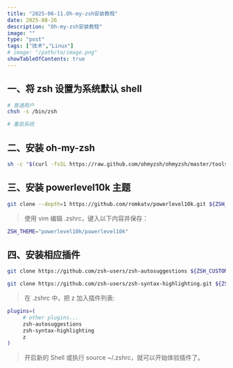 ```yaml
---
title: "2025-06-11.Oh-my-zsh安装教程"
date: 2025-08-26
description: "Oh-my-zsh安装教程"
image: ""
type: "post"
tags: ["技术","Linux"]
# image: "/path/to/image.png"
showTableOfContents: true
---
```


## 一、将 zsh 设置为系统默认 shell

```sh
# 普通用户
chsh -s /bin/zsh

# 重启系统
```

## 二、安装 oh-my-zsh

```sh
sh -c "$(curl -fsSL https://raw.github.com/ohmyzsh/ohmyzsh/master/tools/install.sh)"
```

## 三、安装 powerlevel10k 主题

```sh
git clone --depth=1 https://github.com/romkatv/powerlevel10k.git ${ZSH_CUSTOM:-$HOME/.oh-my-zsh/custom}/themes/powerlevel10k
```

> 使用 vim 编辑 .zshrc，键入以下内容并保存：

```sh
ZSH_THEME="powerlevel10k/powerlevel10k"
```

## 四、安装相应插件

```sh
git clone https://github.com/zsh-users/zsh-autosuggestions ${ZSH_CUSTOM:-~/.oh-my-zsh/custom}/plugins/zsh-autosuggestions

git clone https://github.com/zsh-users/zsh-syntax-highlighting.git ${ZSH_CUSTOM:-~/.oh-my-zsh/custom}/plugins/zsh-syntax-highlighting 
```

> 在 .zshrc 中，把 z 加入插件列表:

```sh
plugins=(
     # other plugins...
     zsh-autosuggestions
     zsh-syntax-highlighting
     z
)
```

> 开启新的 Shell 或执行 source ~/.zshrc，就可以开始体验插件了。